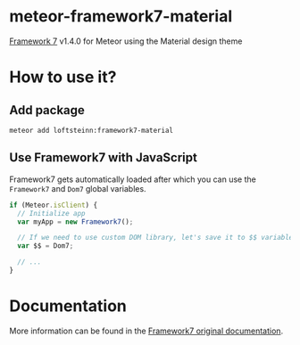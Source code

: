 # meteor-framework7-material
[Framework 7](http://www.idangero.us/framework7/) v1.4.0 for Meteor using the Material design theme

# How to use it?

## Add package
```
meteor add loftsteinn:framework7-material
```

## Use Framework7 with JavaScript

Framework7 gets automatically loaded after which you can use the `Framework7` and `Dom7` global variables.

```js
if (Meteor.isClient) {
  // Initialize app
  var myApp = new Framework7();

  // If we need to use custom DOM library, let's save it to $$ variable:
  var $$ = Dom7;

  // ...
}
```

# Documentation

More information can be found in the [Framework7 original documentation](http://www.idangero.us/framework7/docs/).
